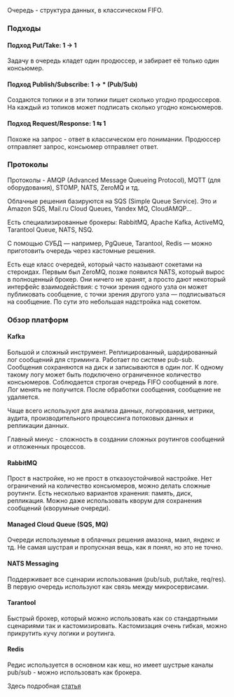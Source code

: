 Очередь - структура данных, в классическом FIFO.

### Подходы
#### Подход Put/Take: 1 → 1
Задачу в очередь кладет один продюссер, и забирает её только один консьюмер.

#### Подход Publish/Subscribe: 1 → * (Pub/Sub)
Создаются топики и в эти топики пишет сколько угодно продюссеров. На каждый из топиков может подписать сколько угодно консьюмеров.

#### Подход Request/Response: 1 ⇆ 1
Похоже на запрос - ответ в классическом его понимании. Продюссер отправляет запрос, консьюмер отправляет ответ.

### Протоколы
Протоколы - AMQP (Advanced Message Queueing Protocol), MQTT (для оборудования), STOMP, NATS, ZeroMQ и тд.

Облачные решения базируются на SQS (Simple Queue Service). Это и Amazon SQS, Mail.ru Cloud Queues, Yandex MQ, CloudAMQP...

Есть специализированные брокеры: RabbitMQ, Apache Kafka, ActiveMQ, Tarantool Queue, NATS, NSQ.

С помощью СУБД — например, PgQueue, Tarantool, Redis — можно приготовить очередь через кастомные решения.

Есть еще класс очередей, который часто называют сокетами на стероидах. Первым был ZeroMQ, позже появился NATS, который вырос в полноценный брокер. Они ничего не хранят, а просто дают некоторый интерфейс взаимодействия: с точки зрения одного узла он может публиковать сообщение, с точки зрения другого узла — подписываться на сообщение. По сути это небольшая надстройка над сокетом.

### Обзор платформ
#### Kafka
Большой и сложный инструмент. Реплицированный, шардированный лог сообщений для стриминга. Работает по системе pub-sub. Сообщения сохраняются на диск и записываются в один лог. К одному такому логу может быть подключено ограниченное количество консьюмеров. Соблюдается строгая очередь FIFO сообщений в логе. Лог менять не получится. После обработки сообщения, сообщение не удаляется.

Чаще всего используют для анализа данных, логирования, метрики, аудита, производительного процессинга потоковых данных и репликации данных.

Главный минус - сложность в создании сложных роутингов сообщений и отложенных процессов.

#### RabbitMQ
Прост в настройке, но не прост в отказоустойчивой настройке. Нет ограничений на количество консьюмеров, можно делать сложные роутинги. Есть несколько вариантов хранения: память, диск, репликация. Можно даже использовать кворум для сохранения сообщений (кворумные очереди).

#### Managed Cloud Queue (SQS, MQ)
Очереди используемые в облачных решения амазона, маил, яндекс и тд. Не самая шустрая и пропускная вещь, как я понял, но это не точно.

#### NATS Messaging
Поддерживает все сценарии использования (pub/sub, put/take, req/res). В первую очередь используют как связь между микросервисами.

#### Tarantool
Быстрый брокер, который можно использовать как со стандартными сценариями так и кастомизировать. Кастомизация очень гибкая, можно прикрутить кучу логики и роутинга.

#### Redis
Редис используется в основном как кеш, но имеет шустрые каналы pub/sub - можно использовать как брокера.

Здесь подробная [статья](https://habr.com/ru/company/oleg-bunin/blog/579354/)
